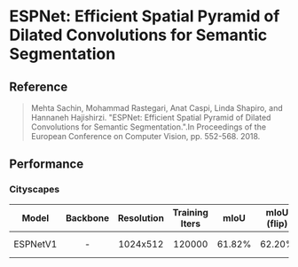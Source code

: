 # ESPNet: Efficient Spatial Pyramid of Dilated Convolutions for Semantic Segmentation


## Reference

> Mehta Sachin, Mohammad Rastegari, Anat Caspi, Linda Shapiro, and Hannaneh Hajishirzi. "ESPNet: Efficient Spatial Pyramid of Dilated Convolutions for Semantic Segmentation.".In Proceedings of the European Conference on Computer Vision, pp. 552-568. 2018.

## Performance

### Cityscapes

| Model | Backbone | Resolution | Training Iters | mIoU | mIoU (flip) | mIoU (ms+flip) | Links |
|:-:|:-:|:-:|:-:|:-:|:-:|:-:|:-:|
|ESPNetV1|-|1024x512|120000|61.82%|62.20%|63.30%|[model](https://bj.bcebos.com/paddleseg/dygraph/cityscapes/espnetv1_cityscapes_1024x512_120k/model.pdparams) \| [log](https://bj.bcebos.com/paddleseg/dygraph/cityscapes/espnetv1_cityscapes_1024x512_120k/train.log) |